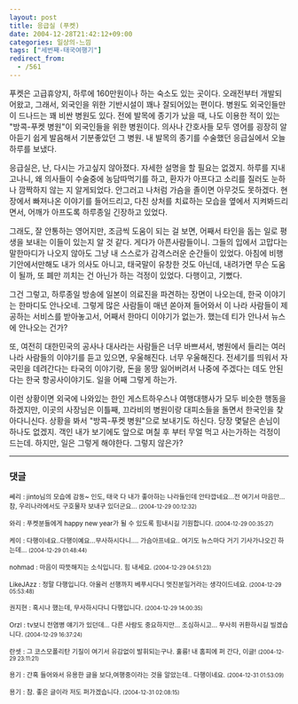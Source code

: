 ```yaml
---
layout: post
title: 응급실 (푸켓)
date: 2004-12-28T21:42:12+09:00
categories: 일상의-느낌
tags: ["세번째-태국여행기"]
redirect_from:
  - /561
---
```


푸켓은 고급휴양지, 하루에 160만원이나 하는 숙소도 있는 곳이다. 오래전부터 개발되어왔고, 그래서, 외국인을 위한 기반시설이 꽤나 잘되어있는 편이다. 병원도 외국인들만이 드나드는 꽤 비싼 병원도 있다. 전에 발목에 종기가 났을 때, 나도 이용한 적이 있는 "방콕-푸켓 병원"이 외국인들을 위한 병원이다. 의사나 간호사들 모두 영어를 굉장히 알아듣기 쉽게 발음해서 기분좋았던 그 병원. 내 발목의 종기를 수술했던 응급실에서 오늘 하루를 보냈다.

응급실은, 난, 다시는 가고싶지 않아졌다. 자세한 설명을 할 필요는 없겠지. 하루를 지내고나니, 왜 의사들이 수술중에 농담따먹기를 하고, 환자가 아프다고 소리를 질러도 눈하나 깜짝하지 않는 지 알게되었다. 안그러고 나처럼 가슴을 졸이면 아무것도 못하겠다. 현장에서 빠져나온 이야기를 들어드리고, 다친 상처를 치료하는 모습을 옆에서 지켜봐드리면서, 어깨가 아프도록 하루종일 긴장하고 있었다.

그래도, 잘 안통하는 영어지만, 조금씩 도움이 되는 걸 보면, 어째서 타인을 돕는 일로 평생을 보내는 이들이 있는지 알 것 같다. 게다가 아픈사람들이니. 그들의 입에서 고맙다는 말한마디가 나오지 않아도 그냥 내 스스로가 감격스러운 순간들이 있었다. 아침에 비행기안에서만해도 내가 의사도 아니고, 태국말이 유창한 것도 아닌데, 내려가면 무슨 도움이 될까, 또 폐만 끼치는 건 아닌가 하는 걱정이 있었다. 다행이고, 기뻤다.

그건 그렇고, 하루종일 방송에 일본이 의료진을 파견하는 장면이 나오는데, 한국 이야기는 한마디도 안나오네. 그렇게 많은 사람들이 매년 쏟아져 들어와서 이 나라 사람들이 제공하는 서비스를 받아놓고서, 어째서 한마디 이야기가 없는가. 했는데 티가 안나서 뉴스에 안나오는 건가?

또, 여전히 대한민국의 공사나 대사라는 사람들은 너무 바쁘셔서, 병원에서 들리는 여러나라 사람들의 이야기를 듣고 있으면, 우울해진다. 너무 우울해진다. 전세기를 띄워서 자국민을 데려간다는 타국의 이야기랑, 돈을 몽땅 잃어버려서 나중에 주겠다는 데도 안된다는 한국 항공사이야기도. 일을 어째 그렇게 하는가.

이런 상황이면 외국에 나와있는 한인 게스트하우스나 여행대행사가 모두 비슷한 행동을 하겠지만, 이곳의 사장님은 이틀째, 끄라비의 병원이랑 대피소들을 돌면서 한국인을 찾아다니신다. 상황을 봐서 "방콕-푸켓 병원"으로 보내기도 하신다. 당장 몇달은 손님이 하나도 없겠지. 객인 내가 보기에도 앞으로 며칠 후 부터 무얼 먹고 사는가하는 걱정이 드는데. 하지만, 일은 그렇게 해야한다. 그렇지 않은가?

* * *

### 댓글



<!--- cmt:951 --->
<!--- mail: --->
<!--- parent:0 --->

<small class=comment>쎄리 : jinto님의 모습에 감동~ 인도, 태국 다 내가 좋아하는 나라들인데 안타깝네요...전 여기서 마음만... 참, 우리나라에서도 구호물자 보내구 있더군요... <small>(2004-12-29 00:12:32)</small></small>


<!--- cmt:952 --->
<!--- mail: --->
<!--- parent:0 --->

<small class=comment>와리 : 푸켓분들에게 happy new year가 될 수 있도록 힘내시길 기원합니다. <small>(2004-12-29 00:35:27)</small></small>


<!--- cmt:953 --->
<!--- mail: --->
<!--- parent:0 --->

<small class=comment>케이 : 다행이네요..다행이예요...무사하시다니.... 가슴아프네요.. 여기도 뉴스마다 거기 기사가나오긴 하는데... <small>(2004-12-29 01:48:44)</small></small>


<!--- cmt:954 --->
<!--- mail: --->
<!--- parent:0 --->

<small class=comment>nohmad : 마음이 따뜻해지는 소식입니다. 힘 내세요. <small>(2004-12-29 04:51:23)</small></small>


<!--- cmt:955 --->
<!--- mail: --->
<!--- parent:0 --->

<small class=comment>LikeJAzz : 정말 다행입니다. 아울러 선행까지 베푸시다니 멋진분일거라는 생각이드네요. <small>(2004-12-29 05:53:48)</small></small>


<!--- cmt:956 --->
<!--- mail: --->
<!--- parent:0 --->

<small class=comment>권지현 : 혹시나 했는데, 무사하시다니 다행입니다. <small>(2004-12-29 14:00:35)</small></small>


<!--- cmt:957 --->
<!--- mail: --->
<!--- parent:0 --->

<small class=comment>Orzl : tv보니 전염병 얘기가 있던데... 다른 사람도 중요하지만... 조심하시고... 무사히 귀환하시길 빌겠습니다. <small>(2004-12-29 16:37:24)</small></small>


<!--- cmt:958 --->
<!--- mail: --->
<!--- parent:0 --->

<small class=comment>란셋 : 그 코스모폴리탄 기질이 여기서 유감없이 발휘되는구나. 훌륭! 내 홈피에 퍼 간다, 이글! <small>(2004-12-29 23:11:21)</small></small>


<!--- cmt:959 --->
<!--- mail: --->
<!--- parent:0 --->

<small class=comment>용기 : 간혹 들어와서 유용한 글을 보다,여행중이라는 것을 알았는데.. 다행이네요. <small>(2004-12-31 01:53:09)</small></small>


<!--- cmt:960 --->
<!--- mail: --->
<!--- parent:0 --->

<small class=comment>용기 : 참. 좋은 글이라 저도 퍼가겠습니다. <small>(2004-12-31 02:08:15)</small></small>

